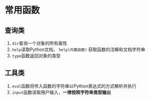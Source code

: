 # 常用函数

## 查询类

1. `dir`查询一个对象的所有属性
2. `help`读取Python文档， `help(内置函数)` 获取函数的注解和文档字符串
3. `type`函数返回对象的类型

## 工具类

1. `eval`函数将传入函数的字符串以Python表达式的方式解析并执行
2. `input`函数读取用户输入，**一律按照字符串类型输出**
